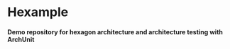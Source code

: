 Hexample
=============
#### Demo repository for hexagon architecture and architecture testing with ArchUnit
